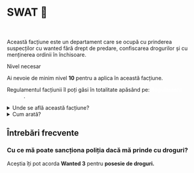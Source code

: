 # SWAT 🚨
<br><br>
Această facțiune este un departament care se ocupă cu prinderea suspecților cu wanted fără drept de predare, confiscarea drogurilor și cu menținerea ordinii în închisoare.

<div class="danger-container">
    <p class="title">Nivel necesar</p>
    <p class="description">Ai nevoie de minim nivel <strong>10</strong> pentru a aplica în această facțiune.</p>
</div>
<p>Regulamentul facțiunii îl poți găsi în totalitate apăsând pe: <b><a href="https://ragepanel.b-hood.ro/rules/view/regulament-departamente"
  style="color: white; text-decoration: none;" onmouseover="this.style.color='#aff385'" onmouseout="this.style.color='white'"> Regulament SWAT
</a></b>.</p>

<details class="details custom-block">
    <summary>Unde se află această facțiune?</summary>
    <p>
        <img src="https://i.imgur.com/GzKO5uF.png" alt="HQ SWAT" title="HQ SWAT">
    </p>
</details>

<details class="details custom-block">
    <summary>Cum arată?</summary>
    <p>
        <img src="https://i.imgur.com/2W5fqG7.png" alt="HQ SWAT" title="HQ SWAT">
    </p>
</details>

## Întrebări frecvente

### Cu ce mă poate sancționa poliția dacă mă prinde cu droguri?
Aceștia îți pot acorda **Wanted 3** pentru **posesie de droguri.**
